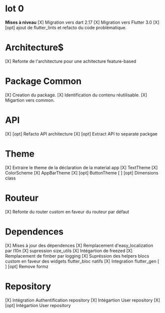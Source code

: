 # lot 0
**Mises à niveau**
[X] Migration vers dart 2.17
[X] Migration vers Flutter 3.0
[X] [opt] ajout de flutter_lints et refacto du code problématique.

# Architecture$
[X] Refonte de l'architecture pour une achitecture feature-based

# Package Common
[X] Creation du package.
[X] Identification du contenu réutilisable.
[X] Migartion vers common.

# API
[X] [opt] Refacto API architecture
[X] [opt] Extract API to separate packgae

# Theme
[X] Extraire le theme de la déclaration de la material app
[X] TextTheme
[X] ColorScheme
[X] AppBarTheme
[X] [opt] ButtonTheme
[ ] [opt] Dimensions class

# Routeur
[X] Refonte du router custom en faveur du routeur par défaut

# Dependences
[X] Mises à jour des dépendences 
[X] Remplacement d'easy_localization par l10n
[X] supression size_utils
[X] Intégartion de freezed
[X] Remplacement de fimber par logging
[X] Supréssion des helpers blocs custom en faveur des widgets flutter_bloc natifs
[X] Integration flutter_gen
[ ] [opt] Remove formz

# Repository
[X] Intégration Authentification repository
[X] Intégartion User repository
[X] [opt] Intégartion User repository